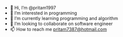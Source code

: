 - 👋 Hi, I’m @pritam1997
- 👀 I’m interested in programming
- 🌱 I’m currently learning programming and algorithm
- 💞️ I’m looking to collaborate on software engineer
- 📫 How to reach me pritam7387@hotmail.com

<!---
pritam1997/pritam1997 is a ✨ special ✨ repository because its `README.md` (this file) appears on your GitHub profile.
You can click the Preview link to take a look at your changes.
--->
